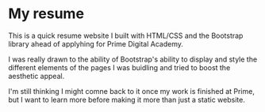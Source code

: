 # My resume

This is a quick resume website I built with HTML/CSS and the Bootstrap library ahead of applyhing for Prime Digital Academy.

I was really drawn to the ability of Bootstrap's ability to display and style the different elements of the pages I was buidling and tried to boost the aesthetic appeal.

I'm still thinking I might comne back to it once my work is finished at Prime, but I want to learn more before making it more than just a static website.
